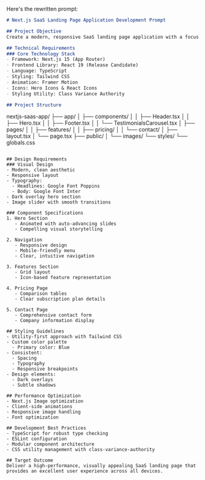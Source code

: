 Here's the rewritten prompt:

```markdown
# Next.js SaaS Landing Page Application Development Prompt

## Project Objective
Create a modern, responsive SaaS landing page application with a focus on performance, design, and user experience.

## Technical Requirements
### Core Technology Stack
- Framework: Next.js 15 (App Router)
- Frontend Library: React 19 (Release Candidate)
- Language: TypeScript
- Styling: Tailwind CSS
- Animation: Framer Motion
- Icons: Hero Icons & React Icons
- Styling Utility: Class Variance Authority

## Project Structure
```
nextjs-saas-app/
├── app/
│   ├── components/
│   │   ├── Header.tsx
│   │   ├── Hero.tsx
│   │   ├── Footer.tsx
│   │   └── TestimonialsCarousel.tsx
│   ├── pages/
│   │   ├── features/
│   │   ├── pricing/
│   │   └── contact/
│   ├── layout.tsx
│   └── page.tsx
├── public/
│   └── images/
└── styles/
    └── globals.css
```

## Design Requirements
### Visual Design
- Modern, clean aesthetic
- Responsive layout
- Typography:
  - Headlines: Google Font Poppins
  - Body: Google Font Inter
- Dark overlay hero section
- Image slider with smooth transitions

### Component Specifications
1. Hero Section
   - Animated with auto-advancing slides
   - Compelling visual storytelling

2. Navigation
   - Responsive design
   - Mobile-friendly menu
   - Clear, intuitive navigation

3. Features Section
   - Grid layout
   - Icon-based feature representation

4. Pricing Page
   - Comparison tables
   - Clear subscription plan details

5. Contact Page
   - Comprehensive contact form
   - Company information display

## Styling Guidelines
- Utility-first approach with Tailwind CSS
- Custom color palette
  - Primary color: Blue
- Consistent:
  - Spacing
  - Typography
  - Responsive breakpoints
- Design elements:
  - Dark overlays
  - Subtle shadows

## Performance Optimization
- Next.js Image optimization
- Client-side animations
- Responsive image handling
- Font optimization

## Development Best Practices
- TypeScript for robust type checking
- ESLint configuration
- Modular component architecture
- CSS utility management with class-variance-authority

## Target Outcome
Deliver a high-performance, visually appealing SaaS landing page that provides an excellent user experience across all devices.
```
